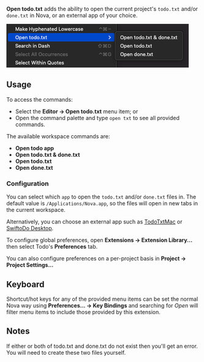 **Open todo.txt** adds the ability to open the current project's `todo.txt` and/or `done.txt` in Nova, or an external app of your choice.

![](screenshot.png)

## Usage

To access the commands:

- Select the **Editor → Open todo.txt** menu item; or
- Open the command palette and type `open txt` to see all provided commands.

The available workspace commands are:

- **Open todo app**
- **Open todo.txt & done.txt**
- **Open todo.txt**
- **Open done.txt**

### Configuration

You can select which `app` to open the `todo.txt` and/or `done.txt` files in. The default value is `/Applications/Nova.app`, so the files will open in new tabs in the current workspace.

Alternatively, you can choose an external app such as [TodoTxtMac](https://mjdescy.github.io/TodoTxtMac/) or [SwiftoDo Desktop](https://swiftodoapp.com/desktop/).

To configure global preferences, open **Extensions → Extension Library...** then select Todo's **Preferences** tab.

You can also configure preferences on a per-project basis in **Project → Project Settings...**

## Keyboard

Shortcut/hot keys for any of the provided menu items can be set the normal Nova way using **Preferences... → Key Bindings** and searching for *Open* will filter menu items to include those provided by this extension.

## Notes

If either or both of todo.txt and done.txt do not exist then you'll get an error. You will need to create these two files yourself.
